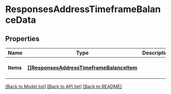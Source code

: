 # ResponsesAddressTimeframeBalanceData

## Properties
Name | Type | Description | Notes
------------ | ------------- | ------------- | -------------
**Items** | [**[]ResponsesAddressTimeframeBalanceItem**](responses.AddressTimeframeBalanceItem.md) |  | [optional] [default to null]

[[Back to Model list]](../README.md#documentation-for-models) [[Back to API list]](../README.md#documentation-for-api-endpoints) [[Back to README]](../README.md)


